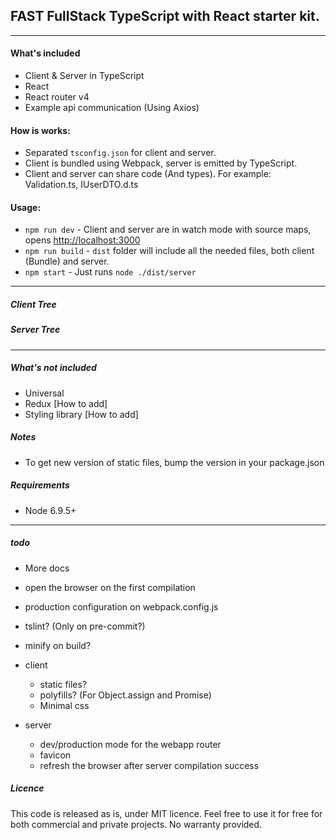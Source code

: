 ## FAST FullStack TypeScript with React starter kit.

---


#### What's included
* Client & Server in TypeScript
* React
* React router v4
* Example api communication (Using Axios)

#### How is works:
* Separated `tsconfig.json` for client and server.
* Client is bundled using Webpack, server is emitted by TypeScript.
* Client and server can share code (And types). For example: Validation.ts, IUserDTO.d.ts

#### Usage:
* `npm run dev` - Client and server are in watch mode with source maps, opens [http://localhost:3000](http://localhost:3000)
* `npm run build` - `dist` folder will include all the needed files, both client (Bundle) and server.
* `npm start` - Just runs `node ./dist/server`  

---

##### Client Tree
##### Server Tree

---

##### What's not included
* Universal
* Redux [How to add]
* Styling library [How to add]

##### Notes
* To get new version of static files, bump the version in your package.json

##### Requirements
* Node 6.9.5+




---
##### todo
* More docs
* open the browser on the first compilation
* production configuration on webpack.config.js
* tslint? (Only on pre-commit?)
* minify on build?
 
* client
  * static files?
  * polyfills? (For Object.assign and Promise)
  * Minimal css
  
* server
  * dev/production mode for the webapp router
  * favicon
  * refresh the browser after server compilation success

##### Licence
This code is released as is, under MIT licence. Feel free to use it for free for both commercial and private projects. No warranty provided.